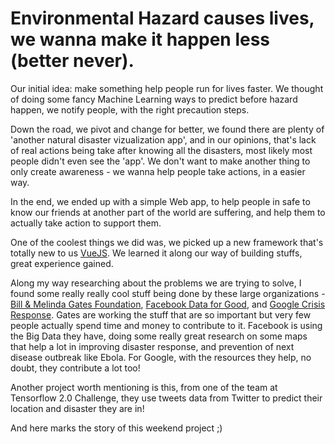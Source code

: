 # Environmental Hazard causes lives, we wanna make it happen less (better never).

Our initial idea: make something help people run for lives faster. We thought of doing some fancy Machine Learning ways to predict before hazard happen, we notify people, with the right precaution steps.

Down the road, we pivot and change for better, we found there are plenty of 'another natural disaster vizualization app', and in our opinions, that's lack of real actions being take after knowing all the disasters, most likely most people didn't even see the 'app'. We don't want to make another thing to only create awareness - we wanna help people take actions, in a easier way.

In the end, we ended up with a simple Web app, to help people in safe to know our friends at another part of the world are suffering, and help them to actually take action to support them. 

One of the coolest things we did was, we picked up a new framework that's totally new to us [VueJS](https://vuejs.org/). We learned it along our way of building stuffs, great experience gained.

Along my way researching about the problems we are trying to solve, I found some really really cool stuff being done by these large organizations - [Bill & Melinda Gates Foundation](https://www.gatesfoundation.org/), [Facebook Data for Good](https://dataforgood.fb.com/), and [Google Crisis Response](https://crisisresponse.google/). Gates are working the stuff that are so important but very few people actually spend time and money to contribute to it. Facebook is using the Big Data they have, doing some really great research on some maps that help a lot in improving disaster response, and prevention of next disease outbreak like Ebola. For Google, with the resources they help, no doubt, they contribute a lot too!

Another project worth mentioning is this, from one of the team at Tensorflow 2.0 Challenge, they use tweets data from Twitter to predict their location and disaster they are in!

And here marks the story of this weekend project ;)
